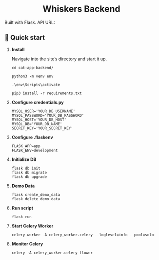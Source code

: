 <h1 align="center">
Whiskers Backend
</h1>
Built with Flask. API URL: 

## 🚀 Quick start

1.  **Install**

    Navigate into the site’s directory and start it up.

    ```shell
    cd cat-app-backend/
    
    python3 -m venv env
    
    .\env\Scripts\activate
    
    pip3 install -r requirements.txt
    ```
    
1. **Configure credentials.py**
    ```
    MYSQL_USER='YOUR_DB_USERNAME'
    MYSQL_PASSWORD='YOUR_DB_PASSWORD'
    MYSQL_HOST='YOUR_DB_HOST'
    MYSQL_DB='YOUR_DB_NAME'
    SECRET_KEY='YOUR_SECRET_KEY'
    ```

1. **Configure .flaskenv**
    ```
    FLASK_APP=app
    FLASK_ENV=development
    ```
   
1.  **Initialize DB**
    ```
    flask db init
    flask db migrate
    flask db upgrade
    ```
    
1.  **Demo Data**
    ```
    flask create_demo_data
    flask delete_demo_data
    ```
   
   
1.  **Run script**
    ```shell
    flask run
    ```


1.  **Start Celery Worker**
    ```
    celery worker -A celery_worker.celery --loglevel=info --pool=solo
    ```
   
   
1.  **Monitor Celery**
    ```
    celery -A celery_worker.celery flower
    ```


